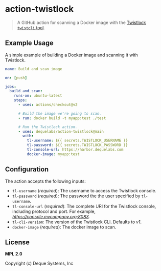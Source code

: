 # action-twistlock

> A GitHub action for scanning a Docker image with the [Twistlock `twistcli` tool](https://docs.paloaltonetworks.com/prisma/prisma-cloud/19-11/prisma-cloud-compute-edition-admin/tools/twistcli.html).

## Example Usage

A simple example of building a Docker image and scanning it with Twistlock.

```yaml
name: Build and scan image

on: [push]

jobs:
  build_and_scan:
    runs-on: ubuntu-latest
    steps:
      - uses: actions/checkout@v2

      # Build the image we're going to scan.
      - run: docker build -t myapp:test ./test

      # Run the Twistlock action.
      - uses: dequelabs/action-twistlock@main
        with:
          tl-username: ${{ secrets.TWISTLOCK_USERNAME }}
          tl-password: ${{ secrets.TWISTLOCK_PASSWORD }}
          tl-console-url: https://harbor.dequelabs.com
          docker-image: myapp:test
```

## Configuration

The action accepts the following inputs:

- `tl-username` (_required_): The username to access the Twistlock console.
- `tl-password` (_required_): The password the the user specified by `tl-username`.
- `tl-console-url` (_required_): The complete URI for the Twistlock console, including protocol and port. For example, _https://console.mycompany.org:8083_.
- `tl-cli-version`: The version of the Twistlock CLI. Defaults to _v1_.
- `docker-image` (_required_): The docker image to scan.

## License

**MPL 2.0**

Copyright (c) Deque Systems, Inc
